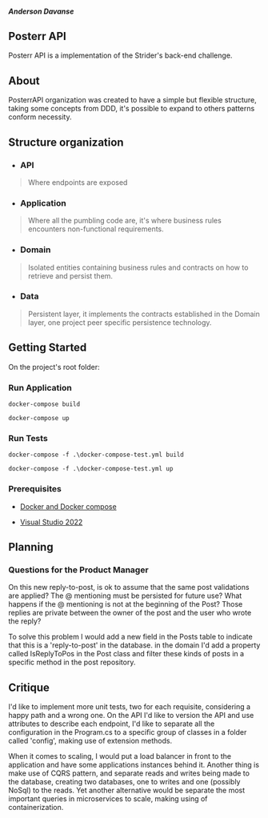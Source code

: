 
#### _Anderson Davanse_

## Posterr API
Posterr API is a implementation of the Strider's back-end challenge. 


## About
PosterrAPI organization was created to have a simple but flexible structure, taking some concepts from DDD, it's possible to expand to others patterns conform necessity.


## Structure organization
 - ### API
 > Where endpoints are exposed
 - ### Application
 > Where all the pumbling code are, it's where business rules encounters non-functional requirements.
 - ### Domain
 > Isolated entities containing business rules and contracts on how to retrieve and persist them.
 - ### Data
 > Persistent layer, it implements the contracts established in the Domain layer, one project peer specific persistence technology.

## Getting Started

On the project's root folder: 

### Run Application

```docker-compose build```

```docker-compose up```


### Run Tests

  ```docker-compose -f .\docker-compose-test.yml build```

  ```docker-compose -f .\docker-compose-test.yml up```


### Prerequisites
* [Docker and Docker compose](https://docs.docker.com/compose/)

* [Visual Studio 2022](https://visualstudio.microsoft.com/downloads/)



## Planning

### Questions for the Product Manager
On this new reply-to-post, is ok to assume that the same post validations are applied?
The @ mentioning must be persisted for future use?
What happens if the @ mentioning is not at the beginning of the Post?
Those replies are private between the owner of the post and the user who wrote the reply?

To solve this problem I would add a new field in the Posts table to indicate that this is a 'reply-to-post' in the database.
in the domain I'd add a property called IsReplyToPos in the Post class and filter these kinds of posts in a specific method in the post repository.



## Critique

I'd like to implement more unit tests, two for each requisite, considering a happy path and a wrong one.
On the API I'd like to version the API and use attributes to describe each endpoint, I'd like to separate all the configuration in the Program.cs to a specific group of classes in a folder called 'config', making use of extension methods.

When it comes to scaling, I would put a load balancer in front to the application and have some applications instances behind it.
Another thing is make use of CQRS pattern, and separate reads and writes being made to the database, creating two databases, one to writes and one (possibly NoSql) to the reads.
Yet another alternative would be separate the most important queries in microservices to scale, making using of containerization.